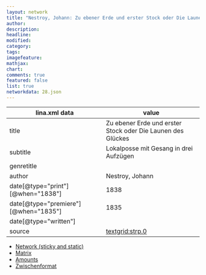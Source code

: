 ```yaml
---
layout: network
title: "Nestroy, Johann: Zu ebener Erde und erster Stock oder Die Launen des Glückes (1835)"
author:
description:
headline:
modified:
category:
tags:
imagefeature: 
mathjax: 
chart: 
comments: true
featured: false
list: true
networkdata: 28.json
---
```

lina.xml data  | value
------------- | -------------
title|Zu ebener Erde und erster Stock oder Die Launen des Glückes
subtitle|Lokalposse mit Gesang in drei Aufzügen
genretitle|
author|Nestroy, Johann
date[@type="print"][@when="1838"]|1838
date[@type="premiere"][@when="1835"]|1835
date[@type="written"]|
source|[textgrid:strp.0](https://textgridlab.org/1.0/tgcrud-public/rest/textgrid:strp.0/data)



* [Network (sticky and static)](/linas/network28)
* [Matrix](/linas/matrix28)
* [Amounts](/linas/amount28)
* [Zwischenformat](/linas/lina28 )
